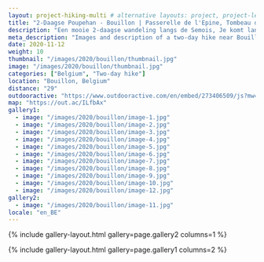 ```yaml
---
layout: project-hiking-multi # alternative layouts: project, project-left, project-right, project-top
title: "2-Daagse Poupehan - Bouillon | Passerelle de l'Epine, Tombeau du Géant, Laddertjeswandeling"
description: "Een mooie 2-daagse wandeling langs de Semois, Je komt langs een aantal (bekende) pareltjes zoals de Passerelle de l'Epine, de tombeau du geánt en het panorama van Frahan. Bovendien is de bekende en uitdagende laddertjeswandeling deel van deze 2-daagse. Er zijn verschillende slaapgelegenheden onderweg. Wij vertrokken in Poupehan en sliepen in een hotelletje in Bouillon. Slapen op een camping onderweg kan ook."
meta_description: "Images and description of a two-day hike near Bouillon"
date: 2020-11-12
weight: 10
thumbnail: "/images/2020/bouillon/thumbnail.jpg"
image: "/images/2020/bouillon/thumbnail.jpg"
categories: ["Belgium", "Two-day hike"]
location: "Bouillon, Belgium"
distance: "29"
outdooractive: "https://www.outdooractive.com/en/embed/273406509/js?mw=false&usr=4imcb1&key=USR-LKA30EGO-EMWGMIS4-4OSSTG7J"
map: "https://out.ac/ILfbAx"
gallery1:
  - image: "/images/2020/bouillon/image-1.jpg"
  - image: "/images/2020/bouillon/image-2.jpg"
  - image: "/images/2020/bouillon/image-3.jpg"
  - image: "/images/2020/bouillon/image-4.jpg"
  - image: "/images/2020/bouillon/image-5.jpg"
  - image: "/images/2020/bouillon/image-6.jpg"
  - image: "/images/2020/bouillon/image-7.jpg"
  - image: "/images/2020/bouillon/image-8.jpg"
  - image: "/images/2020/bouillon/image-9.jpg"
  - image: "/images/2020/bouillon/image-10.jpg"
  - image: "/images/2020/bouillon/image-12.jpg"
gallery2:
  - image: "/images/2020/bouillon/image-11.jpg"
locale: "en_BE"
---
```


{% include gallery-layout.html gallery=page.gallery2 columns=1 %}

{% include gallery-layout.html gallery=page.gallery1 columns=2 %}
